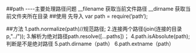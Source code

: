 ##path
----主要处理路径问题
    __filename 获取当前文件路径
    __dirname  获取当前文件夹所在目录
##使用
 先导入 var path = require(’path‘);

 ##方法
 1.path.normalize(path)//规范路径;
 2.连接两个路径(join(连接的目录p,"../"));
 3.解析为绝对路径path.resolve([...paths])；
 4.path.isAbsolute(path);判断是不是绝对路径
 5.path.dirname（path）
 6.path.extname（path）